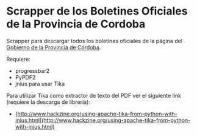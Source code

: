 # Scrapper de los Boletines Oficiales de la Provincia de Cordoba

Scrapper para descargar todos los boletines oficiales de la página del [Gobierno de la Provincia de Córdoba](http://boletinoficial.cba.gov.ar).

Requiere:
* progressbar2
* PyPDF2
* jnius para usar Tika

Para utilizar Tika como extractor de texto del PDF ver el siguiente link (requiere la descarga de libreria):
* [http://www.hackzine.org/using-apache-tika-from-python-with-jnius.html](http://www.hackzine.org/using-apache-tika-from-python-with-jnius.html)